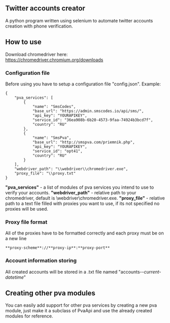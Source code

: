 ## Twitter accounts creator
A python program written using selenium to automate twitter accounts creation with phone verification.

## How to use
Download chromedriver here: https://chromedriver.chromium.org/downloads
### Configuration file
Before using you have to setup a configuration file "config.json".
Example:
```
{
    "pva_services": [
        {
            "name": "SmsCodes",
            "base_url": "https://admin.smscodes.io/api/sms/",
            "api_key": "YOURAPIKEY",
            "service_id": "36ea908b-6b20-4573-9faa-74924b3bcd7f",
            "country": "RU"
        },
        {
            "name": "SmsPva",
            "base_url": "http://smspva.com/priemnik.php",
            "api_key": "YOURAPIKEY",
            "service_id": "opt41",
            "country": "RU"
        }
    ],
    "webdriver_path": "\\webdriver\\chromedriver.exe",
    "proxy_file": "\\proxy.txt"
}
```

**"pva_services"** - a list of modules of pva services you intend to use to verify your accounts.
**"webdriver_path"** - relative path to your chromedriver, default is \webdriver\chromedriver.exe.
**"proxy_file"** - relative path to a text file filled with proxies you want to use, if its not specified no proxies will be used.

### Proxy file format
All of the proxies have to be formatted correctly and each proxy must be on a new line
```
**proxy-scheme**://**proxy-ip**:**proxy-port**
```

### Account information storing
All created accounts will be stored in a .txt file named "accounts--*current-datetime*"

## Creating other pva modules
You can easily add support for other pva services by creating a new pva module, just make it a subclass of PvaApi and use the already created modules for reference.

